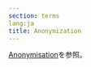 ```yaml
---
section: terms
lang:ja
title: Anonymization
---
```


[Anonymisation](/glossary/en/terms/anonymisation/)を参照。
